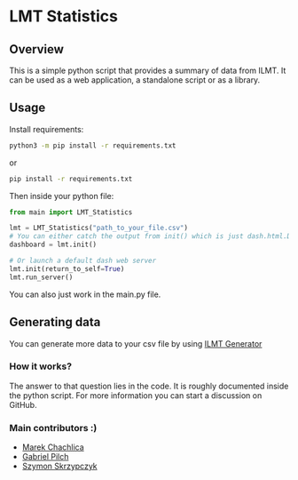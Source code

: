 # LMT Statistics

## Overview
This is a simple python script that provides a summary of data from ILMT. It can be used as a web application, a standalone script or as a library.

## Usage
Install requirements:

```bash
python3 -m pip install -r requirements.txt
```
or
```bash
pip install -r requirements.txt
```

Then inside your python file:
```python
from main import LMT_Statistics

lmt = LMT_Statistics("path_to_your_file.csv")
# You can either catch the output from init() which is just dash.html.Div...
dashboard = lmt.init()

# Or launch a default dash web server
lmt.init(return_to_self=True)
lmt.run_server()
```

You can also just work in the main.py file.

## Generating data
You can generate more data to your csv file by using [ILMT Generator](https://github.com/SzymonSkrzypczyk/LMT_generator)

### How it works?
The answer to that question lies in the code. It is roughly documented inside the python script. For more information you can start a discussion on GitHub.

### Main contributors :)
- [Marek Chachlica](https://github.com/MarekChachlica)
- [Gabriel Pilch](https://github.com/GabrielPilch)
- [Szymon Skrzypczyk](https://github.com/SzymonSkrzypczyk)